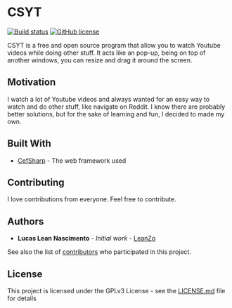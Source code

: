 # CSYT

[![Build status](https://ci.appveyor.com/api/projects/status/f64s4j7hmxnt7kqs?svg=true)](https://ci.appveyor.com/project/LeanZo/csyt)
[![GitHub license](https://img.shields.io/github/license/LeanZo/CSYT.svg)](https://github.com/LeanZo/CSYT/blob/master/LICENSE)

CSYT is a free and open source program that allow you to watch Youtube videos while doing other stuff. It acts like an pop-up, being on top of another windows, you can resize and drag it around the screen.

## Motivation

I watch a lot of Youtube videos and always wanted for an easy way to watch and do other stuff, like navigate on Reddit. I know there are probably better solutions, but for the sake of learning and fun, I decided to made my own.

## Built With

* [CefSharp](https://github.com/cefsharp/CefSharp) - The web framework used

## Contributing

I love contributions from everyone. Feel free to contribute.

## Authors

* **Lucas Lean Nascimento** - *Initial work* - [LeanZo](https://github.com/LeanZo)

See also the list of [contributors](https://github.com/LeanZo/CSYT/graphs/contributors) who participated in this project.

## License

This project is licensed under the GPLv3 License - see the [LICENSE.md](LICENSE) file for details
